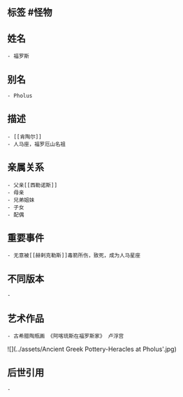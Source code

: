 ## 标签  #怪物
## 姓名
	- 福罗斯
## 别名
	- Pholus
## 描述
	- [[肯陶尔]]
	- 人马座，福罗厄山名祖
## 亲属关系
	- 父亲[[西勒诺斯]]
	- 母亲
	- 兄弟姐妹
	- 子女
	- 配偶
## 重要事件
	- 无意被[[赫剌克勒斯]]毒箭所伤，致死，成为人马星座
## 不同版本
	-
## 艺术作品
	- 古希腊陶瓶画 《阿喀琉斯在福罗斯家》 卢浮宫
 ![](../assets/Ancient Greek Pottery-Heracles at Pholus'.jpg)
## 后世引用
	-
